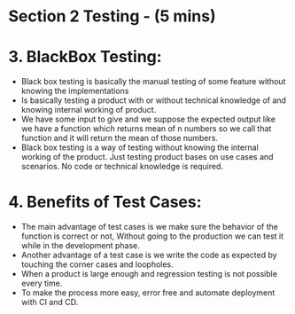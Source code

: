 # Section 2 Testing - (5 mins) #

# 3. BlackBox Testing:

* Black box testing is basically the manual testing of some feature without knowing the implementations
* Is basically testing a product with or without technical knowledge of and knowing internal working of product.
* We have some input to give and we suppose the expected output like we have a function which returns mean of n numbers so we call that function and it will return the mean of those numbers.
* Black box testing is a way of testing without knowing the internal working of the product. Just testing product bases on use cases and scenarios. No code or technical knowledge is required. 

# 4. Benefits of Test Cases:

* The main advantage of test cases is we make sure the behavior of the function is correct or not, Without going to the production we can test it while in the development phase.
* Another advantage of a test case is we write the code as expected by touching the corner cases and loopholes.
* When a product is large enough and regression testing is not possible every time. 
* To make the process more easy, error free and automate deployment with CI and CD.

